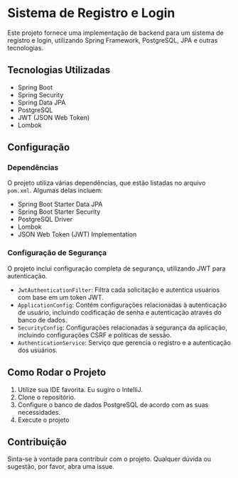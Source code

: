 # Sistema de Registro e Login

Este projeto fornece uma implementação de backend para um sistema de registro e login, utilizando Spring Framework, PostgreSQL, JPA e outras tecnologias.

## Tecnologias Utilizadas

- Spring Boot
- Spring Security
- Spring Data JPA
- PostgreSQL
- JWT (JSON Web Token)
- Lombok

## Configuração

### Dependências

O projeto utiliza várias dependências, que estão listadas no arquivo `pom.xml`. Algumas delas incluem:

- Spring Boot Starter Data JPA
- Spring Boot Starter Security
- PostgreSQL Driver
- Lombok
- JSON Web Token (JWT) Implementation

### Configuração de Segurança

O projeto inclui configuração completa de segurança, utilizando JWT para autenticação.

- `JwtAuthenticationFilter`: Filtra cada solicitação e autentica usuários com base em um token JWT.
- `ApplicationConfig`: Contém configurações relacionadas à autenticação de usuário, incluindo codificação de senha e autenticação através do banco de dados.
- `SecurityConfig`: Configurações relacionadas à segurança da aplicação, incluindo configurações CSRF e políticas de sessão.
- `AuthenticationService`: Serviço que gerencia o registro e a autenticação dos usuários.

## Como Rodar o Projeto

1. Utilize sua IDE favorita. Eu sugiro o IntelliJ.
2.  Clone o repositório.
3. Configure o banco de dados PostgreSQL de acordo com as suas necessidades.
4. Execute o projeto

## Contribuição

Sinta-se à vontade para contribuir com o projeto. Qualquer dúvida ou sugestão, por favor, abra uma issue.
